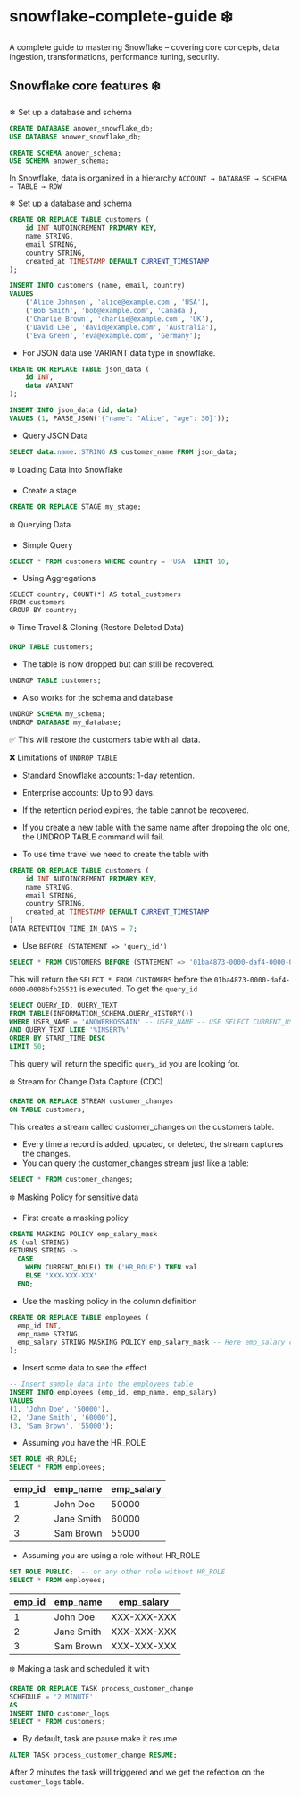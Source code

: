 # snowflake-complete-guide ❄️
A complete guide to mastering Snowflake – covering core concepts, data ingestion, transformations, performance tuning, security.

## Snowflake core features ❄️

❄ Set up a database and schema

```sql
CREATE DATABASE anower_snowflake_db;
USE DATABASE anower_snowflake_db;

CREATE SCHEMA anower_schema;
USE SCHEMA anower_schema;
```
In Snowflake, data is organized in a hierarchy `ACCOUNT → DATABASE → SCHEMA → TABLE → ROW`

❄ Set up a database and schema

```sql
CREATE OR REPLACE TABLE customers (
    id INT AUTOINCREMENT PRIMARY KEY,
    name STRING,
    email STRING,
    country STRING,
    created_at TIMESTAMP DEFAULT CURRENT_TIMESTAMP
);
```

```sql
INSERT INTO customers (name, email, country)
VALUES 
    ('Alice Johnson', 'alice@example.com', 'USA'),
    ('Bob Smith', 'bob@example.com', 'Canada'),
    ('Charlie Brown', 'charlie@example.com', 'UK'),
    ('David Lee', 'david@example.com', 'Australia'),
    ('Eva Green', 'eva@example.com', 'Germany');
```

- For JSON data use VARIANT data type in snowflake.

```sql
CREATE OR REPLACE TABLE json_data (
    id INT,
    data VARIANT
);
```

```sql
INSERT INTO json_data (id, data) 
VALUES (1, PARSE_JSON('{"name": "Alice", "age": 30}'));
```

- Query JSON Data

```sql
SELECT data:name::STRING AS customer_name FROM json_data;
```

❄️ Loading Data into Snowflake

- Create a stage

```sql
CREATE OR REPLACE STAGE my_stage;
```


❄️ Querying Data

- Simple Query

```sql
SELECT * FROM customers WHERE country = 'USA' LIMIT 10;
```

- Using Aggregations

```
SELECT country, COUNT(*) AS total_customers 
FROM customers 
GROUP BY country;
```

❄️ Time Travel & Cloning (Restore Deleted Data)

```sql
DROP TABLE customers;
```
- The table is now dropped but can still be recovered.

```sql
UNDROP TABLE customers;
```

- Also works for the schema and database 

```sql
UNDROP SCHEMA my_schema;
UNDROP DATABASE my_database;
```

✅ This will restore the customers table with all data.

❌ Limitations of `UNDROP TABLE`

- Standard Snowflake accounts: 1-day retention.
- Enterprise accounts: Up to 90 days.
- If the retention period expires, the table cannot be recovered.
- If you create a new table with the same name after dropping the old one, the UNDROP TABLE command will fail.


- To use time travel we need to create the table with

```sql
CREATE OR REPLACE TABLE customers (
    id INT AUTOINCREMENT PRIMARY KEY,
    name STRING,
    email STRING,
    country STRING,
    created_at TIMESTAMP DEFAULT CURRENT_TIMESTAMP
)
DATA_RETENTION_TIME_IN_DAYS = 7;
```
- Use `BEFORE (STATEMENT => 'query_id')`

```sql
SELECT * FROM CUSTOMERS BEFORE (STATEMENT => '01ba4873-0000-daf4-0000-0008bfb26521');
```

This will return the `SELECT * FROM CUSTOMERS` before the `01ba4873-0000-daf4-0000-0008bfb26521` is executed. To get the `query_id` 

```sql
SELECT QUERY_ID, QUERY_TEXT
FROM TABLE(INFORMATION_SCHEMA.QUERY_HISTORY())
WHERE USER_NAME = 'ANOWERHOSSAIN' -- USER_NAME -- USE SELECT CURRENT_USER();
AND QUERY_TEXT LIKE '%INSERT%'
ORDER BY START_TIME DESC
LIMIT 50;
```
This query will return the specific `query_id` you are looking for.


❄️ Stream for Change Data Capture (CDC)

```sql
CREATE OR REPLACE STREAM customer_changes 
ON TABLE customers;
```
This creates a stream called customer_changes on the customers table.

- Every time a record is added, updated, or deleted, the stream captures the changes.
- You can query the customer_changes stream just like a table:

```sql
SELECT * FROM customer_changes;
```


❄️ Masking Policy for sensitive data
- First create a masking policy 

```sql
CREATE MASKING POLICY emp_salary_mask
AS (val STRING) 
RETURNS STRING ->
  CASE
    WHEN CURRENT_ROLE() IN ('HR_ROLE') THEN val
    ELSE 'XXX-XXX-XXX'
  END;
```

- Use the masking policy in the column definition

```sql
CREATE OR REPLACE TABLE employees (
  emp_id INT,
  emp_name STRING,
  emp_salary STRING MASKING POLICY emp_salary_mask -- Here emp_salary column use the masking policy
);
```

- Insert some data to see the effect

```sql
-- Insert sample data into the employees table
INSERT INTO employees (emp_id, emp_name, emp_salary) 
VALUES 
(1, 'John Doe', '50000'),
(2, 'Jane Smith', '60000'),
(3, 'Sam Brown', '55000');
```


- Assuming you have the HR_ROLE

```sql
SET ROLE HR_ROLE;
SELECT * FROM employees;
```

| emp_id | emp_name   | emp_salary |
|--------|------------|------------|
| 1      | John Doe   | 50000      |
| 2      | Jane Smith | 60000      |
| 3      | Sam Brown  | 55000      |


- Assuming you are using a role without HR_ROLE

```sql
SET ROLE PUBLIC;  -- or any other role without HR_ROLE
SELECT * FROM employees;
```

| emp_id | emp_name   | emp_salary |
|--------|------------|------------|
| 1      | John Doe   | XXX-XXX-XXX|
| 2      | Jane Smith | XXX-XXX-XXX|
| 3      | Sam Brown  | XXX-XXX-XXX|




❄️ Making a task and scheduled it with 

```sql
CREATE OR REPLACE TASK process_customer_change
SCHEDULE = '2 MINUTE'
AS
INSERT INTO customer_logs
SELECT * FROM customers;
```
- By default, task are pause make it resume
```sql
ALTER TASK process_customer_change RESUME;
```
After 2 minutes the task will triggered and we get the refection on the `customer_logs` table. 
